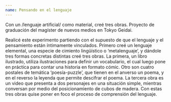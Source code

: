 ```yaml
---
name: Pensando en el lenguaje
---
```


Con un /lenguaje artificial/ como material, creé tres obras. Proyecto de graduación del magíster de nuevos medios en Tokyo Geidai.

Realicé este experimento partiendo con el supuesto de que el lenguaje y el pensamiento están íntimamente vinculados. Primero creé un lenguaje elemental, una especie de cimiento lingüístico o ‘metalenguaje’, y dándole tres formas concretas distintas creé tres obras. La primera, un libro ilustrado, utiliza ilustraciones para definir un vocabulario, el cual luego pone en práctica para contar una historia en formato cómic. Otro son cuatro postales de temática ‘poesía-puzzle’, que tienen en el anverso un poema, y en el reverso la leyenda que permite descifrar el poema. La tercera obra es un video que presenta a dos personajes en una situación simple, mientras conversan por medio del posicionamiento de cubos de madera. Con estas tres obras quise poner en foco el proceso de comprensión del lenguaje.
